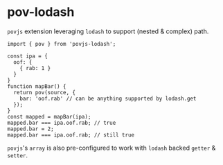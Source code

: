 # pov-lodash

`povjs` extension leveraging `lodash` to support (nested &amp; complex) path.

```
import { pov } from 'povjs-lodash';

const ipa = {
  oof: {
    { rab: 1 }
  }
}
function mapBar() {
  return pov(source, {
    bar: 'oof.rab' // can be anything supported by lodash.get
  });
}
const mapped = mapBar(ipa);
mapped.bar === ipa.oof.rab; // true
mapped.bar = 2;
mapped.bar === ipa.oof.rab; // still true
```

`povjs`'s `array` is also pre-configured to work with `lodash` backed `getter` & `setter`.

